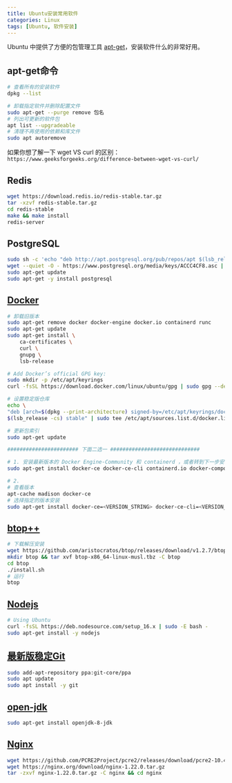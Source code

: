 ```yaml
---
title: Ubuntu安装常用软件
categories: Linux
tags: [Ubuntu, 软件安装]
---
```


Ubuntu 中提供了方便的包管理工具 [apt-get](https://www.computerhope.com/unix/apt-get.htm)，安装软件什么的非常好用。

<!-- more -->

## apt-get命令

```bash
# 查看所有的安装软件
dpkg --list

# 卸载指定软件并删除配置文件
sudo apt-get --purge remove 包名
# 列出可更新的软件包
apt list --upgradeable
# 清理不再使用的依赖和库文件
sudo apt autoremove
```

如果你想了解一下 wget VS curl 的区别：`https://www.geeksforgeeks.org/difference-between-wget-vs-curl/`

## Redis

```bash
wget https://download.redis.io/redis-stable.tar.gz
tar -xzvf redis-stable.tar.gz
cd redis-stable
make && make install
redis-server
```

## PostgreSQL

```bash
sudo sh -c 'echo "deb http://apt.postgresql.org/pub/repos/apt $(lsb_release -cs)-pgdg main" > /etc/apt/sources.list.d/pgdg.list'
wget --quiet -O - https://www.postgresql.org/media/keys/ACCC4CF8.asc | sudo apt-key add -
sudo apt-get update
sudo apt-get -y install postgresql
```

## [Docker](https://docs.docker.com/engine/install/ubuntu/)

```bash
# 卸载旧版本
sudo apt-get remove docker docker-engine docker.io containerd runc
sudo apt-get update
sudo apt-get install \
    ca-certificates \
    curl \
    gnupg \
    lsb-release

# Add Docker’s official GPG key:
sudo mkdir -p /etc/apt/keyrings
curl -fsSL https://download.docker.com/linux/ubuntu/gpg | sudo gpg --dearmor -o /etc/apt/keyrings/docker.gpg

# 设置稳定版仓库
echo \
"deb [arch=$(dpkg --print-architecture) signed-by=/etc/apt/keyrings/docker.gpg] https://download.docker.com/linux/ubuntu \
$(lsb_release -cs) stable" | sudo tee /etc/apt/sources.list.d/docker.list > /dev/null

# 更新包索引
sudo apt-get update

####################### 下面二选一 #############################

# 1. 安装最新版本的 Docker Engine-Community 和 containerd ，或者转到下一步安装特定版本：
sudo apt-get install docker-ce docker-ce-cli containerd.io docker-compose-plugin

# 2.
# 查看版本
apt-cache madison docker-ce
# 选择指定的版本安装
sudo apt-get install docker-ce=<VERSION_STRING> docker-ce-cli=<VERSION_STRING> containerd.io docker-compose-plugin
```

## [btop++](https://github.com/aristocratos/btop)

```bash
# 下载解压安装
wget https://github.com/aristocratos/btop/releases/download/v1.2.7/btop-x86_64-linux-musl.tbz
mkdir btop && tar xvf btop-x86_64-linux-musl.tbz -C btop
cd btop
./install.sh
# 运行
btop
```

## [Nodejs](https://github.com/nodesource/distributions/blob/master/README.md)

```bash
# Using Ubuntu
curl -fsSL https://deb.nodesource.com/setup_16.x | sudo -E bash -
sudo apt-get install -y nodejs
```

## [最新版稳定Git](https://git-scm.com/download/linux)

```bash
sudo add-apt-repository ppa:git-core/ppa
sudo apt update
sudo apt install -y git
```

## [open-jdk](https://openjdk.org/install/)

```bash
sudo apt-get install openjdk-8-jdk
```

## [Nginx](https://nginx.org/download/nginx-1.22.0.tar.gz)

```bash
wget https://github.com/PCRE2Project/pcre2/releases/download/pcre2-10.40/pcre2-10.40.tar.gz
wget https://nginx.org/download/nginx-1.22.0.tar.gz
tar -zxvf nginx-1.22.0.tar.gz -C nginx && cd nginx
```
